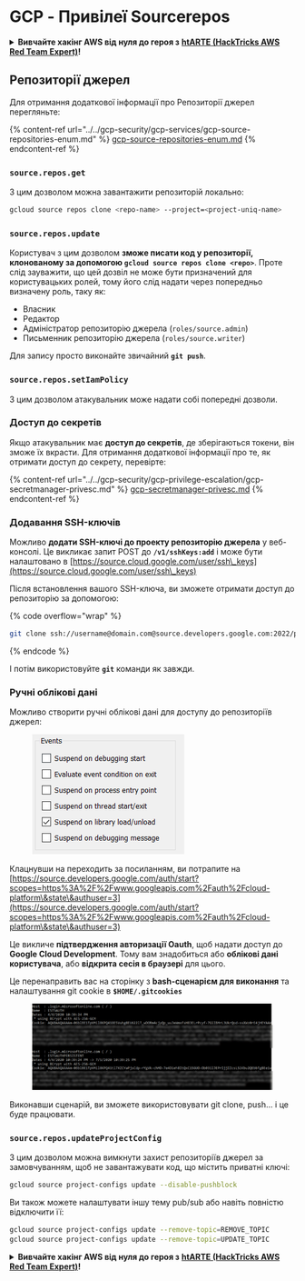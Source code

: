 # GCP - Привілеї Sourcerepos

<details>

<summary><strong>Вивчайте хакінг AWS від нуля до героя з</strong> <a href="https://training.hacktricks.xyz/courses/arte"><strong>htARTE (HackTricks AWS Red Team Expert)</strong></a><strong>!</strong></summary>

Інші способи підтримки HackTricks:

* Якщо ви хочете побачити вашу **компанію в рекламі на HackTricks** або **завантажити HackTricks у форматі PDF**, перевірте [**ПЛАНИ ПІДПИСКИ**](https://github.com/sponsors/carlospolop)!
* Отримайте [**офіційний PEASS & HackTricks мерч**](https://peass.creator-spring.com)
* Відкрийте для себе [**Сім'ю PEASS**](https://opensea.io/collection/the-peass-family), нашу колекцію ексклюзивних [**NFT**](https://opensea.io/collection/the-peass-family)
* **Приєднуйтесь до** 💬 [**групи Discord**](https://discord.gg/hRep4RUj7f) або [**групи telegram**](https://t.me/peass) або **слідкуйте** за нами на **Twitter** 🐦 [**@hacktricks_live**](https://twitter.com/hacktricks_live)**.**
* **Поділіться своїми хакерськими трюками, надсилайте PR до** [**HackTricks**](https://github.com/carlospolop/hacktricks) та [**HackTricks Cloud**](https://github.com/carlospolop/hacktricks-cloud) репозиторіїв GitHub.

</details>

## Репозиторії джерел

Для отримання додаткової інформації про Репозиторії джерел перегляньте:

{% content-ref url="../../gcp-security/gcp-services/gcp-source-repositories-enum.md" %}
[gcp-source-repositories-enum.md](../../gcp-security/gcp-services/gcp-source-repositories-enum.md)
{% endcontent-ref %}

### `source.repos.get`

З цим дозволом можна завантажити репозиторій локально:
```bash
gcloud source repos clone <repo-name> --project=<project-uniq-name>
```
### `source.repos.update`

Користувач з цим дозволом **зможе писати код у репозиторії, клонованому за допомогою `gcloud source repos clone <repo>`**. Проте слід зауважити, що цей дозвіл не може бути призначений для користувацьких ролей, тому його слід надати через попередньо визначену роль, таку як:

* Власник
* Редактор
* Адміністратор репозиторію джерела (`roles/source.admin`)
* Письменник репозиторію джерела (`roles/source.writer`)

Для запису просто виконайте звичайний **`git push`**.

### `source.repos.setIamPolicy`

З цим дозволом атакувальник може надати собі попередні дозволи.

### Доступ до секретів

Якщо атакувальник має **доступ до секретів**, де зберігаються токени, він зможе їх вкрасти. Для отримання додаткової інформації про те, як отримати доступ до секрету, перевірте:

{% content-ref url="../../gcp-security/gcp-privilege-escalation/gcp-secretmanager-privesc.md" %}
[gcp-secretmanager-privesc.md](../../gcp-security/gcp-privilege-escalation/gcp-secretmanager-privesc.md)
{% endcontent-ref %}

### Додавання SSH-ключів

Можливо **додати SSH-ключі до проекту репозиторію джерела** у веб-консолі. Це викликає запит POST до **`/v1/sshKeys:add`** і може бути налаштовано в [https://source.cloud.google.com/user/ssh\_keys](https://source.cloud.google.com/user/ssh\_keys)

Після встановлення вашого SSH-ключа, ви зможете отримати доступ до репозиторію за допомогою:

{% code overflow="wrap" %}
```bash
git clone ssh://username@domain.com@source.developers.google.com:2022/p/<proj-name>/r/<repo-name>
```
{% endcode %}

І потім використовуйте **`git`** команди як завжди.

### Ручні облікові дані

Можливо створити ручні облікові дані для доступу до репозиторіїв джерел:

<figure><img src="../../../.gitbook/assets/image (135).png" alt=""><figcaption></figcaption></figure>

Клацнувши на переходить за посиланням, ви потрапите на [https://source.developers.google.com/auth/start?scopes=https%3A%2F%2Fwww.googleapis.com%2Fauth%2Fcloud-platform\&state\&authuser=3](https://source.developers.google.com/auth/start?scopes=https%3A%2F%2Fwww.googleapis.com%2Fauth%2Fcloud-platform\&state\&authuser=3)

Це викличе **підтвердження авторизації Oauth**, щоб надати доступ до **Google Cloud Development**. Тому вам знадобиться або **облікові дані користувача**, або **відкрита сесія в браузері** для цього.

Це перенаправить вас на сторінку з **bash-сценарієм для виконання** та налаштування git cookie в **`$HOME/.gitcookies`**

<figure><img src="../../../.gitbook/assets/image (134).png" alt=""><figcaption></figcaption></figure>

Виконавши сценарій, ви зможете використовувати git clone, push... і це буде працювати.

### `source.repos.updateProjectConfig`

З цим дозволом можна вимкнути захист репозиторіїв джерел за замовчуванням, щоб не завантажувати код, що містить приватні ключі:
```bash
gcloud source project-configs update --disable-pushblock
```
Ви також можете налаштувати іншу тему pub/sub або навіть повністю відключити її:
```bash
gcloud source project-configs update --remove-topic=REMOVE_TOPIC
gcloud source project-configs update --remove-topic=UPDATE_TOPIC
```
<details>

<summary><strong>Вивчайте хакінг AWS від нуля до героя з</strong> <a href="https://training.hacktricks.xyz/courses/arte"><strong>htARTE (HackTricks AWS Red Team Expert)</strong></a><strong>!</strong></summary>

Інші способи підтримки HackTricks:

* Якщо ви хочете побачити **рекламу вашої компанії на HackTricks** або **завантажити HackTricks у форматі PDF**, перевірте [**ПЛАНИ ПІДПИСКИ**](https://github.com/sponsors/carlospolop)!
* Отримайте [**офіційний PEASS & HackTricks мерч**](https://peass.creator-spring.com)
* Відкрийте для себе [**Сім'ю PEASS**](https://opensea.io/collection/the-peass-family), нашу колекцію ексклюзивних [**NFT**](https://opensea.io/collection/the-peass-family)
* **Приєднуйтесь до** 💬 [**групи Discord**](https://discord.gg/hRep4RUj7f) або [**групи telegram**](https://t.me/peass) або **слідкуйте** за нами на **Twitter** 🐦 [**@hacktricks_live**](https://twitter.com/hacktricks_live)**.**
* **Поділіться своїми хакерськими трюками, надсилайте PR до** [**HackTricks**](https://github.com/carlospolop/hacktricks) та [**HackTricks Cloud**](https://github.com/carlospolop/hacktricks-cloud) репозиторіїв GitHub.

</details>
